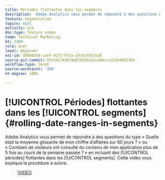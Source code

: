 ```yaml
---
title: Périodes flottantes dans les segments
description: 'Adobe Analytics vous permet de répondre à des questions du type : quelle était la moyenne glissante de mon chiffre d’affaires sur 60 jours ? ou encore Combien de visiteurs ont consulté du contenu de mon application plus de 5 fois au cours de la semaine passée ? en incluant des périodes flottantes dans les segments. Cette vidéo vous explique la procédure à suivre.'
feature: Segmentation
topics: null
activity: use
doc-type: feature video
team: Technical Marketing
kt: 2304
role: User
level: Beginner
exl-id: d90b0284-caef-4271-9f2a-d3cb1fd57e2b
source-git-commit: 8fc641743bc9e07b838a22ca64ccc15344d52764
workflow-type: tm+mt
source-wordcount: '104'
ht-degree: 100%

---
```


# [!UICONTROL Périodes] flottantes dans les [!UICONTROL segments] {#rolling-date-ranges-in-segments}

Adobe Analytics vous permet de répondre à des questions du type « Quelle était la moyenne glissante de mon chiffre d’affaires sur 60 jours ? » ou « Combien de visiteurs ont consulté du contenu de mon application plus de 5 fois au cours de la semaine passée ? » en incluant des [!UICONTROL périodes] flottantes dans les [!UICONTROL segments]. Cette vidéo vous explique la procédure à suivre.

>[!VIDEO](https://video.tv.adobe.com/v/25403/?quality=12&learn=on)

